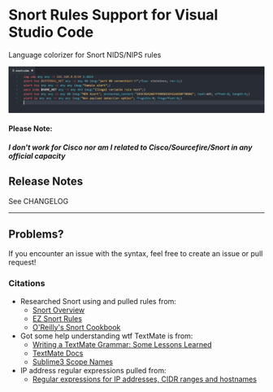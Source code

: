 # Snort Rules Support for Visual Studio Code

Language colorizer for Snort NIDS/NIPS rules

![09 Aug 2017](https://github.com/infosec-intern/textmate-snort/raw/master/./images/09082017.png)

#### Please Note:
##### I don't work for Cisco nor am I related to Cisco/Sourcefire/Snort in any official capacity

## Release Notes
See CHANGELOG

-----------------------------------------------------------------------------------------------------------

## Problems?
If you encounter an issue with the syntax, feel free to create an issue or pull request!

### Citations
* Researched Snort using and pulled rules from:
    * [Snort Overview](http://manual-snort-org.s3-website-us-east-1.amazonaws.com/)
    * [EZ Snort Rules](http://www.vorant.com/files/EZ_Snort_Rules.pdf)
    * [O'Reilly's Snort Cookbook](http://commons.oreilly.com/wiki/index.php/Snort_Cookbook/Rules_and_Signatures#How_to_Build_Rules)
* Got some help understanding wtf TextMate is from:
    * [Writing a TextMate Grammar: Some Lessons Learned](http://www.apeth.com/nonblog/stories/textmatebundle.html)
    * [TextMate Docs](http://manual.macromates.com/en/language_grammars)
    * [Sublime3 Scope Names](https://www.sublimetext.com/docs/3/scope_naming.html)
* IP address regular expressions pulled from:
    * [Regular expressions for IP addresses, CIDR ranges and hostnames](http://blog.markhatton.co.uk/2011/03/15/regular-expressions-for-ip-addresses-cidr-ranges-and-hostnames/)
